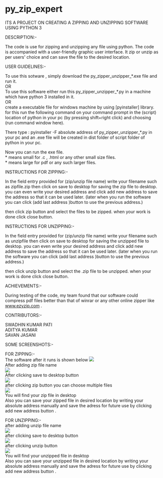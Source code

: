 # py_zip_expert
ITS A PROJECT ON CREATING  A ZIPPING AND UNZIPPING SOFTWARE USING PYTHON 3

DESCRIPTION:-

The code is use for zipping and unzipping any file using python.
The code is accompanied with a user-friendly graphic user interface.
It zip or unzip as per users' choice and can save the file to the desired location.



USER GUIDELINES:-

To use this sotware , simply download the py_zipper_unzipper_\*.exe file and run it.
<br>
OR
<br>
To use this software either run this py_zipper_unzipper_\*.py in a machine which have python 3 installed in it.
<br>
OR
<br>
create a executable file for windows machine by using [pyinstaller] library.
for this run the following command on your command prompt in the (script) location of python in your pc
(by pressing shift+right click) and choosing (run command window here).

There type : pyinstaller -F absolute address of py_zipper_unzipper_*.py in your pc
and an .exe file will be created in dist folder of script folder of python in your pc.

Now you can run the exe file.<br>
\* means small for .c , .html or any other small size files.
<br>
\* means large for pdf or any such larger files.


INSTRUCTIONS FOR ZIPPING:-

In the field entry provided for (zip/unzip file name) write your filename such as zipfile.zip
then click on save to desktop for saving the zip file to desktop.
you can even write your desired address and click add new address to save the address so that it can be used later.
(later when you run the software you can click (add last address )button to use the previous address.)

then click zip button and select the files to be zipped.
 when your work is done click close button.
 
 
INSTRUCTIONS FOR UNZIPPING:-

In the field entry provided for (zip/unzip file name) write your filename such as unzipfile
then click on save to desktop for saving the unzipped file to desktop.
you can even write your desired address and click add new address to save the address so that it can be used later.
(later when you run the software you can click (add last address )button to use the previous address.)

then click unzip button and select the .zip file to be unzipped.
 when your work is done click close button.

ACHIEVEMENTS:-

During testing of the code, my team found that our software could compress pdf files 
better than that of winrar or any other online zipper like www.ezyzip.com .

CONTRIBUTORS:-

SWADHIN KUMAR PATI
<br>
ADITYA KUMAR
<br>
SAVAN JASANI

SOME SCREENSHOTS:-

FOR ZIPPING:-
<br>
The software after it runs is shown below
<image src="screenshots/img1.png">
<br>
After adding zip file name
<br> 
<image src="screenshots/img2.png">
<br>
After clicking save to desktop button
<br> 
<image src="screenshots/img3.png"> 
<br>
after clicking zip button you can choose multiple files
<br>
<image src="screenshots/img4.png">
<br> 
You will find your zip file in desktop
<br>
Also you can save your zipped file in desired location by 
writing your absolute address manually and save the adress
for future use by clicking add new address button .

FOR UNZIPPING:- 
<br>
after adding unzip file name
<br>
<image src="screenshots/img5.png">
<br>
after clicking save to desktop button
<br>
<image src="screenshots/img6.png">
<br>
after clicking unzip button
<br> 
<image src="screenshots/img8.png">
<br>
You will find your unzipped file in desktop
<br>
Also you can save your unzipped file in desired location by 
writing your absolute address manually and save the adress
for future use by clicking add new address button .
 
 
